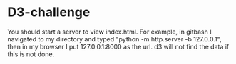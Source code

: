 # D3-challenge

You should start a server to view index.html. For example, in gitbash I navigated to my directory and typed "python -m http.server -b 127.0.0.1", then in my browser I put 127.0.0.1:8000 as the url. d3 will not find the data if this is not done.